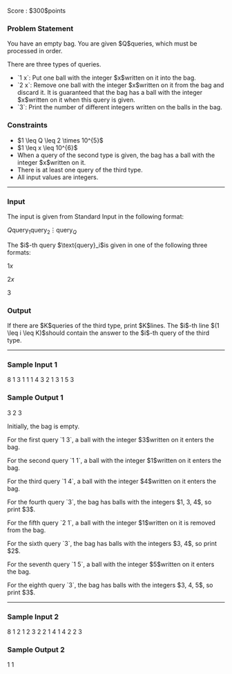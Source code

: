 
<div>

<span>

<span>

<p>
Score : $300$points
</p>

<div>

<section>

### **Problem Statement**

<p>
You have an empty bag.
You are given $Q$queries, which must be processed in order.
</p>

<p>
There are three types of queries.
</p>

<ul>

<li>
`1 x`: Put one ball with the integer $x$written on it into the bag.
</li>

<li>
`2 x`: Remove one ball with the integer $x$written on it from the bag and discard it. It is guaranteed that the bag has a ball with the integer $x$written on it when this query is given.
</li>

<li>
`3`: Print the number of different integers written on the balls in the bag.
</li>

</ul>

</section>

</div>

<div>

<section>

### **Constraints**

<ul>

<li>
$1 \leq Q \leq 2 \times 10^{5}$
</li>

<li>
$1 \leq x \leq 10^{6}$
</li>

<li>
When a query of the second type is given, the bag has a ball with the integer $x$written on it.
</li>

<li>
There is at least one query of the third type.
</li>

<li>
All input values are integers.
</li>

</ul>

</section>

</div>

---

<div>

<div>

<section>

### **Input**

<p>
The input is given from Standard Input in the following format:
</p>

<div>

$Q$$\text{query}_1$$\text{query}_2$$\vdots$$\text{query}_Q$
</div>

<p>
The $i$-th query $\text{query}_i$is given in one of the following three formats:
</p>

<div>

$1$$x$
</div>

<div>

$2$$x$
</div>

<div>

$3$
</div>

</section>

</div>

<div>

<section>

### **Output**

<p>
If there are $K$queries of the third type, print $K$lines.
The $i$-th line $(1 \leq i \leq K)$should contain the answer to the $i$-th query of the third type.
</p>

</section>

</div>

</div>

---

<div>

<section>

### **Sample Input 1**

<div>

8
1 3
1 1
1 4
3
2 1
3
1 5
3

</div>

</section>

</div>

<div>

<section>

### **Sample Output 1**

<div>

3
2
3

</div>

<p>
Initially, the bag is empty.
</p>

<p>
For the first query `1 3`, a ball with the integer $3$written on it enters the bag.
</p>

<p>
For the second query `1 1`, a ball with the integer $1$written on it enters the bag.
</p>

<p>
For the third query `1 4`, a ball with the integer $4$written on it enters the bag.
</p>

<p>
For the fourth query `3`, the bag has balls with the integers $1, 3, 4$, so print $3$.
</p>

<p>
For the fifth query `2 1`, a ball with the integer $1$written on it is removed from the bag.
</p>

<p>
For the sixth query `3`, the bag has balls with the integers $3, 4$, so print $2$.
</p>

<p>
For the seventh query `1 5`, a ball with the integer $5$written on it enters the bag.
</p>

<p>
For the eighth query `3`, the bag has balls with the integers $3, 4, 5$, so print $3$.
</p>

</section>

</div>

---

<div>

<section>

### **Sample Input 2**

<div>

8
1 2
1 2
3
2 2
1 4
1 4
2 2
3

</div>

</section>

</div>

<div>

<section>

### **Sample Output 2**

<div>

1
1

</div>

</section>

</div>

</span>

</span>

</div>

